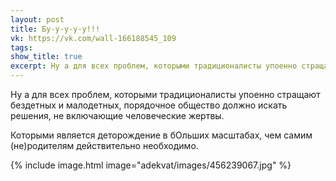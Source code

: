 ```yaml
---
layout: post
title: Бу-у-у-у-у!!!
vk: https://vk.com/wall-166188545_109
tags: 
show_title: true
excerpt: Ну а для всех проблем, которыми традиционалисты упоенно стращают бездетных и малодетных, порядочное общество должно искать решения, не включающие человеческие жертвы.
---
```

Ну а для всех проблем, которыми традиционалисты упоенно стращают бездетных и малодетных, порядочное общество должно искать решения, не включающие человеческие жертвы.

Которыми является деторождение в бОльших масштабах, чем самим (не)родителям действительно необходимо.

{% include image.html image="adekvat/images/456239067.jpg" %}